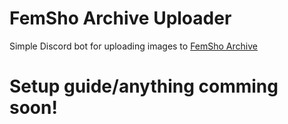 # FemSho Archive Uploader
Simple Discord bot for uploading images to [FemSho Archive](https://femshoarchive.github.io)

# Setup guide/anything comming soon!